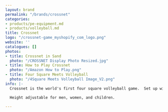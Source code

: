 ```yaml
---
layout: brand
permalink: "/brands/crossnet"
categories:
- products/pe-equipment.md
- products/volleyball.md
title: Crossnet
logo: "/crossnet-game_myshopify_com_logo.png"
website: ''
catalogues: []
photos:
- title: Crossnet in Sand
  photo: "/CROSSNET Display Photo Resized.jpg"
- title: How to Play Crossnet
  photo: "/Amazon How to Play.png"
- title: Four Square Meets Volleyball
  photo: "/4Square Meets Volleyball Image_V2.png"
info: |-
  Crossnet is the world's first four square volleyball game.  Set up within minutes in sand, grass, or indoors.

  Height adjustable for men, women, and children.

---
```


